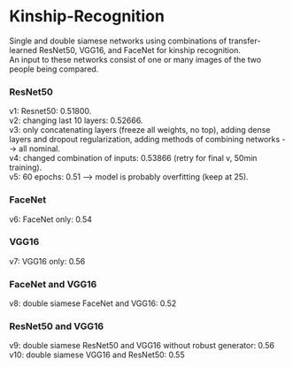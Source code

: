 # Kinship-Recognition
Single and double siamese networks using combinations of transfer-learned ResNet50, VGG16, and FaceNet for kinship recognition.  
An input to these networks consist of one or many images of the two people being compared.  

### ResNet50 ###
v1: Resnet50: 0.51800.  
v2: changing last 10 layers: 0.52666.  
v3: only concatenating layers (freeze all weights, no top), adding dense layers and dropout regularization, adding methods of combining networks --> all nominal.     
v4: changed combination of inputs: 0.53866 (retry for final v, 50min training).  
v5: 60 epochs: 0.51 --> model is probably overfitting (keep at 25).   

### FaceNet ###
v6: FaceNet only: 0.54  

### VGG16 ###
v7: VGG16 only: 0.56  

### FaceNet and VGG16 ###
v8: double siamese FaceNet and VGG16: 0.52  

### ResNet50 and VGG16 ###
v9: double siamese ResNet50 and VGG16 without robust generator: 0.56
v10: double siamese VGG16 and ResNet50: 0.55  
